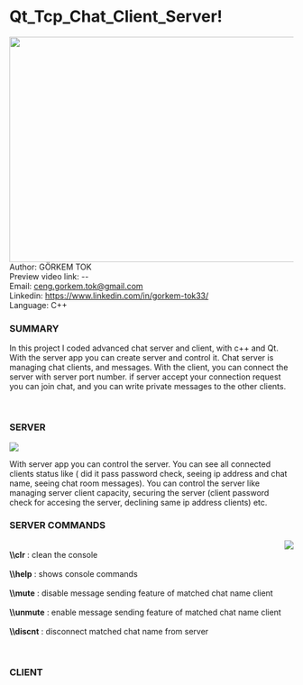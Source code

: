 # Qt_Tcp_Chat_Client_Server!
<img src = "https://user-images.githubusercontent.com/79594881/137640300-e1798179-364c-4207-afc1-f4b63a9df076.png" width = "600px" height = "400px" align = "left"> </img>
Author: GÖRKEM TOK <br>
Preview video link: -- <br>
Email: ceng.gorkem.tok@gmail.com <br>
Linkedin: https://www.linkedin.com/in/gorkem-tok33/ <br>
Language: C++ <br>
<h3> SUMMARY </h3>
<p>In this project I coded advanced chat server and client, with c++ and Qt. With the server app you can create server and control it. Chat server is managing chat clients, and messages. With the client, you can connect the server with server port number. if server accept your connection request you can join chat, and you can write private messages to the other clients.</p>
<br>
<h3>SERVER</h3>
<img src = "https://user-images.githubusercontent.com/79594881/137640926-7ef7700d-8b3d-4207-825d-2805c95567ed.png"> </img>
<p>With server app you can control the server. You can see all connected clients status like ( did it pass password check, seeing ip address and chat name, seeing chat room messages). You can control the server like managing server client capacity, securing the server (client password check for accesing the server, declining same ip address clients) etc.</p> 
<h3>SERVER COMMANDS</h3>
<img src = "https://user-images.githubusercontent.com/79594881/137641187-c91902f0-79b6-4938-a74b-a9a2990e5a04.png" align = "right"> </img>
<p>
<br>
<b>\\clr</b> : clean the console<br><br>
<b>\\help</b> : shows console commands<br><br>
<b>\\mute</b> : disable message sending feature of matched chat name client<br><br>
<b>\\unmute</b> : enable message sending feature of matched chat name client<br><br>
<b>\\discnt</b> : disconnect matched chat name from server<br>
</p><br>
<h3>CLIENT</h3>

